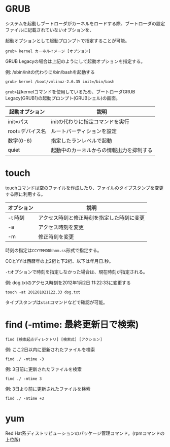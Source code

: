 # GRUB

システムを起動しブートローダがカーネルをロードする際、ブートローダの設定ファイルに記載されていないオプションを、

起動オプションとして起動プロンプトで指定することが可能。

```
grub> kernel カーネルイメージ [オプション]
```

GRUB Legacyの場合は上記のようにして起動オプションを指定する。

例: /sbin/initの代わりに/bin/bashを起動する

```
grub> kernel /boot/vmlinuz-2.6.35 init=/bin/bash
```

`grub>`はkernelコマンドを使用しているため、ブートローダGRUB Legacy(GRUB1)の起動プロンプト(GRUBシェル)の画面。

| 起動オプション  | 説明                                     |
|-----------------|------------------------------------------|
| init=パス       | initの代わりに指定コマンドを実行         |
| root=デバイス名 | ルートパーティションを設定               |
| 数字(0-6)       | 指定したランレベルで起動                 |
| quiet           | 起動中のカーネルからの情報出力を抑制する |

# touch

touchコマンドは空のファイルを作成したり、ファイルのタイプスタンプを変更する際に利用する。

| オプション | 説明                                       |
|------------|--------------------------------------------|
| -t 時刻    | アクセス時刻と修正時刻を指定した時刻に変更 |
| -a         | アクセス時刻を変更                         |
| -m         | 修正時刻を変更                             |

時刻の指定は`CCYYMMDDhhmm.ss`形式で指定する。

CCとYYは西暦年の上2桁と下2桁、以下は年月日.秒。

`-t`オプションで時刻を指定しなかった場合は、現在時刻が指定される。

例: dog.txtのアクセス時刻を2012年1月2日 11:22:33に変更する

```
touch -at 201201021122.33 dog.txt
```

タイプスタンプは`stat`コマンドなどで確認が可能。

# find (-mtime: 最終更新日で検索)

```
find [検索起点ディレクトリ] [検索式] [アクション]
```

例: ここ2日以内に更新されたファイルを検索

```
find ./ -mtime -3
```

例: 3日前に更新されたファイルを検索

```
find ./ -mtime 3
```

例: 3日より前に更新されたファイルを検索

```
find ./ -mtime +3
```

# yum

Red Hat系ディストリビューションのパッケージ管理コマンド。(rpmコマンドの上位版)


